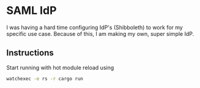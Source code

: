 # SAML IdP

I was having a hard time configuring IdP's (Shibboleth) to work for my specific
use case.
Because of this, I am making my own, super simple IdP.

## Instructions

Start running with hot module reload using

```bash
watchexec -e rs -r cargo run
```
